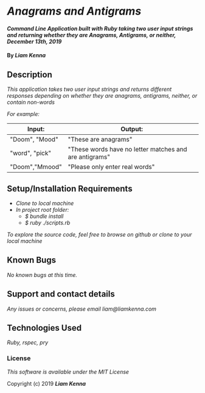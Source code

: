 # _Anagrams and Antigrams_


#### _Command Line Application built with Ruby taking two user input strings and returning whether they are Anagrams, Antigrams, or neither, December 13th, 2019_


#### By _**Liam Kenna**_

## Description

_This application takes two user input strings and returns different responses depending on whether they are anagrams, antigrams, neither, or contain non-words_

_For example:_

| Input:  | Output:   |
|---|---|
|"Doom", "Mood"|"These are anagrams"|
|"word", "pick"|"These words have no letter matches and are antigrams"|
|"Doom","Mmood"|"Please only enter real words"|



## Setup/Installation Requirements

* _Clone to local machine_
* _In project root folder:_
  * _$ bundle install_
  * _$ ruby ./scripts.rb_


_To explore the source code, feel free to browse on github or clone to your local machine_

## Known Bugs

_No known bugs at this time._

## Support and contact details

_Any issues or concerns, please email liam@liamkenna.com_

## Technologies Used

_Ruby, rspec, pry_

### License

*This software is available under the MIT License*

Copyright (c) 2019 **_Liam Kenna_**
